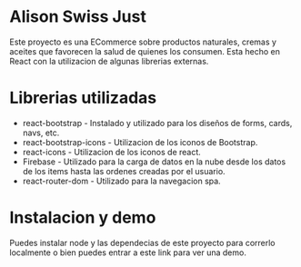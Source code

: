 # Alison Swiss Just

Este proyecto es una ECommerce sobre productos naturales, cremas y aceites que favorecen la salud de quienes los consumen. Esta hecho en React
con la utilizacion de algunas librerias externas.

# Librerias utilizadas

* react-bootstrap - Instalado y utilizado para los diseños de forms, cards, navs, etc.
* react-bootstrap-icons - Utilizacion de los iconos de Bootstrap.
* react-icons - Utilizacion de los iconos de react.
* Firebase - Utilizado para la carga de datos en la nube desde los datos de los items hasta las ordenes creadas por el usuario.
* react-router-dom - Utilizado para la navegacion spa.

# Instalacion y demo

Puedes instalar node y las dependecias de este proyecto para correrlo localmente o bien puedes entrar a este link
para ver una demo.